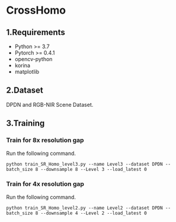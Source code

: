 # CrossHomo

## 1.Requirements
- Python >= 3.7
- Pytorch >= 0.4.1
- opencv-python
- korina
- matplotlib

## 2.Dataset
DPDN and RGB-NIR Scene Dataset.

## 3.Training

### Train for 8x resolution gap
Run the following command.
```
python train_SR_Homo_level3.py --name Level3 --dataset DPDN --batch_size 8 --downsample 8 --Level 3 --load_latest 0
```

### Train for 4x resolution gap
Run the following command.
```
python train_SR_Homo_level2.py --name Level2 --dataset DPDN --batch_size 8 --downsample 4 --Level 2 --load_latest 0
```
